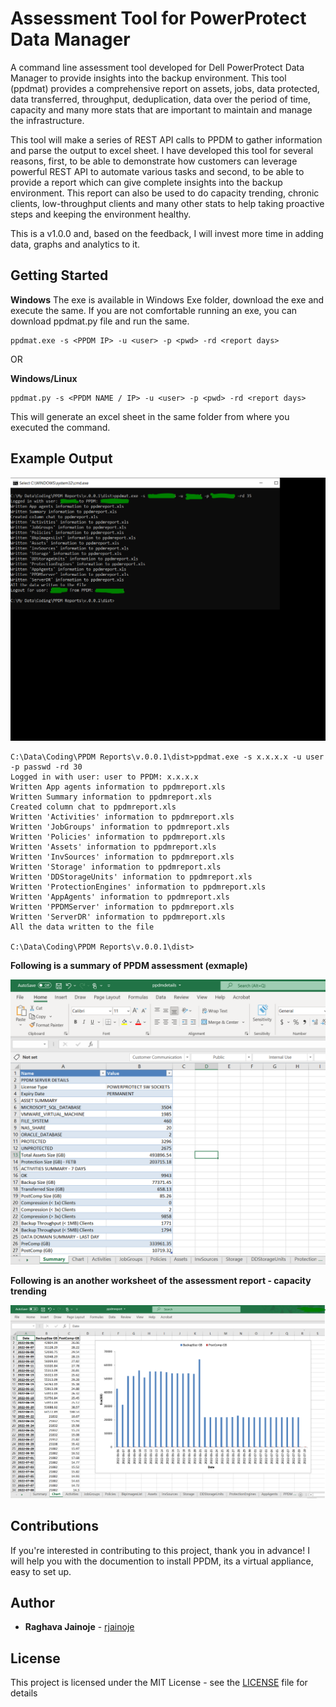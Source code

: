 # Assessment Tool for PowerProtect Data Manager

A command line assessment tool developed for Dell PowerProtect Data Manager to provide insights into the backup environment.
This tool (ppdmat) provides a comprehensive report on assets, jobs, data protected, data transferred, throughput, deduplication, data over the period of time, capacity and many more stats that are important to maintain and manage the infrastructure.

This tool will make a series of REST API calls to PPDM to gather information and parse the output to excel sheet. 
I have developed this tool for several reasons, first, to be able to demonstrate how customers can leverage powerful REST API to automate various tasks and second, to be able to provide a report which can give complete insights into the backup environment.
This report can also be used to do capacity trending, chronic clients, low-throughput clients and many other stats to help taking proactive steps and keeping the environment healthy.

This is a v1.0.0 and, based on the feedback, I will invest more time in adding data, graphs and analytics to it.

## Getting Started

**Windows**
The exe is available in Windows Exe folder, download the exe and execute the same. If you are not comfortable running an exe, you can download ppdmat.py file and run the same.

```
ppdmat.exe -s <PPDM IP> -u <user> -p <pwd> -rd <report days>
```

OR

**Windows/Linux**

```
ppdmat.py -s <PPDM NAME / IP> -u <user> -p <pwd> -rd <report days>
```

This will generate an excel sheet in the same folder from where you executed the command.



## Example Output
![](images/ppdmat-output.gif)
```
C:\Data\Coding\PPDM Reports\v.0.0.1\dist>ppdmat.exe -s x.x.x.x -u user -p passwd -rd 30
Logged in with user: user to PPDM: x.x.x.x
Written App agents information to ppdmreport.xls
Written Summary information to ppdmreport.xls
Created column chat to ppdmreport.xls
Written 'Activities' information to ppdmreport.xls
Written 'JobGroups' information to ppdmreport.xls
Written 'Policies' information to ppdmreport.xls
Written 'Assets' information to ppdmreport.xls
Written 'InvSources' information to ppdmreport.xls
Written 'Storage' information to ppdmreport.xls
Written 'DDStorageUnits' information to ppdmreport.xls
Written 'ProtectionEngines' information to ppdmreport.xls
Written 'AppAgents' information to ppdmreport.xls
Written 'PPDMServer' information to ppdmreport.xls
Written 'ServerDR' information to ppdmreport.xls
All the data written to the file

C:\Data\Coding\PPDM Reports\v.0.0.1\dist>

```
**Following is a summary of PPDM assessment (exmaple)**

![](images/summary.PNG)

**Following is an another worksheet of the assessment report - capacity trending**

![](images/graph.PNG)

## Contributions

If you're interested in contributing to this project, thank you in advance!
I will help you with the documention to install PPDM, its a virtual appliance, easy to set up.


## Author

* **Raghava Jainoje** - [rjainoje](https://github.com/rjainoje)


## License

This project is licensed under the MIT License - see the [LICENSE](LICENSE) file for details